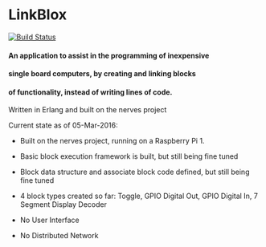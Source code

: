 # LinkBlox

[![Build Status](https://travis-ci.org/mdsebald/LinkBlox.png?branch=master)](https://travis-ci.org/mdsebald/LinkBlox)

#### An application to assist in the programming of inexpensive 
#### single board computers, by creating and linking blocks
#### of functionality, instead of writing lines of code.

Written in Erlang and built on the nerves project

Current state as of 05-Mar-2016:

 - Built on the nerves project, running on a Raspberry Pi 1.
  
 - Basic block execution framework is built, but still being fine tuned
  
 - Block data structure and associate block code defined, but still being fine tuned
 
 - 4 block types created so far: Toggle, GPIO Digital Out, GPIO Digital In, 7 Segment Display Decoder 
 
 - No User Interface
 
 - No Distributed Network 
 
